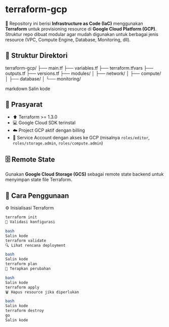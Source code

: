 # terraform-gcp

📌 Repository ini berisi **Infrastructure as Code (IaC)** menggunakan **Terraform** untuk provisioning resource di **Google Cloud Platform (GCP)**.  
Struktur repo dibuat modular agar mudah digunakan untuk berbagai jenis resource (VPC, Compute Engine, Database, Monitoring, dll).

## 📂 Struktur Direktori
terraform-gcp/
├── main.tf
├── variables.tf
├── terraform.tfvars
├── outputs.tf
├── versions.tf
├── modules/
│ ├── network/
│ ├── compute/
│ ├── database/
│ └── monitoring/

markdown
Salin kode

## 🔑 Prasyarat
- ⬆️ Terraform >= 1.3.0  
- 💻 Google Cloud SDK terinstal  
- ☁️ Project GCP aktif dengan billing  
- 👤 Service Account dengan akses ke GCP (misalnya `roles/editor`, `roles/storage.admin`, `roles/compute.admin`)

## 🗄️ Remote State
Gunakan **Google Cloud Storage (GCS)** sebagai remote state backend untuk menyimpan state file Terraform.

## 🚀 Cara Penggunaan

⚙️ Inisialisasi Terraform  
```bash
terraform init
🧪 Validasi konfigurasi

bash
Salin kode
terraform validate
🔍 Lihat rencana deployment

bash
Salin kode
terraform plan
🚀 Terapkan perubahan

bash
Salin kode
terraform apply
🗑️ Hapus resource jika diperlukan

bash
Salin kode
terraform destroy
go
Salin kode
